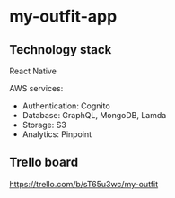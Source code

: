 # my-outfit-app


## Technology stack
React Native

AWS services: 
- Authentication: Cognito
- Database: GraphQL, MongoDB, Lamda
- Storage: S3
- Analytics: Pinpoint


## Trello board
https://trello.com/b/sT65u3wc/my-outfit

